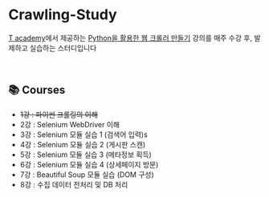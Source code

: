 # Crawling-Study

[T academy](https://tacademy.skplanet.com/frontMain.action)에서 제공하는 [Python을 활용한 웹 크롤러 만들기](https://tacademy.skplanet.com/live/player/onlineLectureDetail.action?seq=133) 강의를 매주 수강 후, 발제하고 실습하는 스터디입니다

<br>

## 📚 Courses

- ~~1강 : 파이썬 크롤링의 이해~~
- 2강 : Selenium WebDriver 이해
- 3강 : Selenium 모듈 실습 1 (검색어 입력)s
- 4강 : Selenium 모듈 실습 2 (게시판 스캔)
- 5강 : Selenium 모듈 실습 3 (메타정보 획득)
- 6강 : Selenium 모듈 실습 4 (상세페이지 방문)
- 7강 : Beautiful Soup 모듈 실습 (DOM 구성)
- 8강 : 수집 데이터 전처리 및 DB 처리

